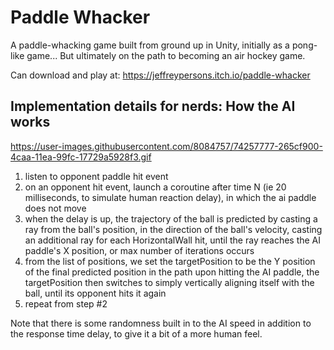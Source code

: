 # Paddle Whacker
A paddle-whacking game built from ground up in Unity, initially as a pong-like game...
But ultimately on the path to becoming an air hockey game.

Can download and play at: https://jeffreypersons.itch.io/paddle-whacker


## Implementation details for nerds: How the AI works

https://user-images.githubusercontent.com/8084757/74257777-265cf900-4caa-11ea-99fc-17729a5928f3.gif

1) listen to opponent paddle hit event
2) on an opponent hit event, launch a coroutine after time N (ie 20 milliseconds, to simulate human reaction delay), in which the ai paddle does not move
3) when the delay is up, the trajectory of the ball is predicted by casting a ray from the ball's position, in the direction of the ball's velocity, casting an additional ray for each HorizontalWall hit, until the ray reaches the AI paddle's X position, or max number of iterations occurs
4) from the list of positions, we set the targetPosition to be the Y position of the final predicted position in the path
upon hitting the AI paddle, the targetPosition then switches to simply vertically aligning itself with the ball, until its opponent hits it again
5) repeat from step #2

Note that there is some randomness built in to the AI speed in addition to the response time delay, to give it a bit of a more human feel.
